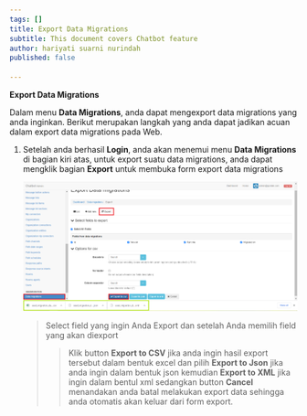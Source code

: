 ```yaml
---
tags: []
title: Export Data Migrations
subtitle: This document covers Chatbot feature
author: hariyati suarni nurindah
published: false

---
```

**Export Data Migrations**

Dalam menu **Data Migrations**, anda dapat mengexport data migrations yang anda inginkan. Berikut merupakan langkah yang anda dapat jadikan acuan dalam export data migrations pada Web.

1. Setelah anda berhasil **Login**, anda akan menemui menu **Data Migrations** di bagian kiri atas, untuk export suatu data migrations, anda dapat mengklik bagian **Export** untuk membuka form export data migrations

   ![](/uploads/datamigrations7.PNG)

   > Select field yang ingin Anda Export dan setelah Anda memilih field yang akan diexport
   >
   > > Klik button **Export to CSV** jika anda ingin hasil export tersebut dalam bentuk excel dan pilih **Export to Json** jika anda ingin dalam bentuk json kemudian **Export to XML** jika ingin dalam bentul xml sedangkan button **Cancel** menandakan anda batal melakukan export data sehingga anda otomatis akan keluar dari form export.
